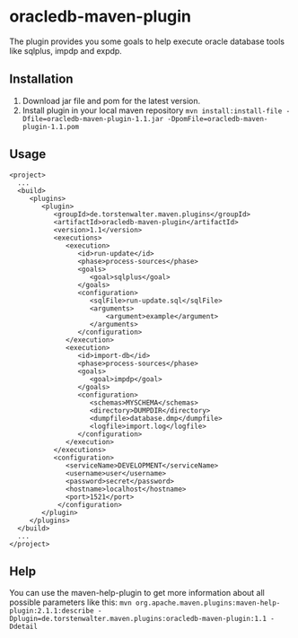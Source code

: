 oracledb-maven-plugin
=====================

The plugin provides you some goals to help execute oracle database tools like sqlplus, impdp and expdp.

Installation
------------
1. Download jar file and pom for the latest version.
2. Install plugin in your local maven repository
   `mvn install:install-file -Dfile=oracledb-maven-plugin-1.1.jar -DpomFile=oracledb-maven-plugin-1.1.pom`


Usage
-----

    <project>
      ...
      <build>
         <plugins>
            <plugin>
               <groupId>de.torstenwalter.maven.plugins</groupId>
               <artifactId>oracledb-maven-plugin</artifactId>
               <version>1.1</version>
               <executions>
                  <execution>
                     <id>run-update</id>
                     <phase>process-sources</phase>
                     <goals>
                        <goal>sqlplus</goal>
                     </goals>
                     <configuration>
                        <sqlFile>run-update.sql</sqlFile>
                        <arguments>
                            <argument>example</argument>
                        </arguments>
                     </configuration>
                  </execution>
                  <execution>
                     <id>import-db</id>
                     <phase>process-sources</phase>
                     <goals>
                        <goal>impdp</goal>
                     </goals>
                     <configuration>
                        <schemas>MYSCHEMA</schemas>
                        <directory>DUMPDIR</directory>
                        <dumpfile>database.dmp</dumpfile>
                        <logfile>import.log</logfile>
                     </configuration>
                  </execution>
               </executions>
               <configuration>
                  <serviceName>DEVELOPMENT</serviceName>
                  <username>user</username>
                  <password>secret</password>
                  <hostname>localhost</hostname>
                  <port>1521</port>
                </configuration>
            </plugin>
         </plugins>
      </build>
      ...
    </project>


Help
----

You can use the maven-help-plugin to get more information about all possible parameters like this:
   `mvn org.apache.maven.plugins:maven-help-plugin:2.1.1:describe -Dplugin=de.torstenwalter.maven.plugins:oracledb-maven-plugin:1.1 -Ddetail`